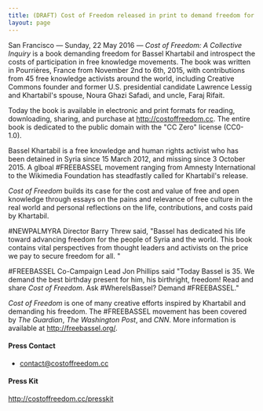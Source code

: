 ```yaml
---
title: (DRAFT) Cost of Freedom released in print to demand freedom for Bassel Khartabil and introspect the costs of participation in free knowledge movements
layout: page
---
```


San Francisco — Sunday, 22 May 2016 — *Cost of Freedom: A Collective Inquiry* is a book demanding freedom for Bassel Khartabil and introspect the costs of participation in free knowledge movements. The book was written in Pourrières, France from November 2nd to 6th, 2015, with contributions from 45 free knowledge activists around the world, including Creative Commons founder and former U.S. presidential candidate Lawrence Lessig and Khartabil's spouse, Noura Ghazi Safadi, and uncle, Faraj Rifait.

Today the book is available in electronic and print formats for reading, downloading, sharing, and purchase at <http://costoffreedom.cc>. The entire book is dedicated to the public domain with the "CC Zero" license (CC0-1.0).

Bassel Khartabil is a free knowledge and human rights activist who has been detained in Syria since 15 March 2012, and missing since 3 October 2015. A glboal #FREEBASSEL movement ranging from Amnesty International to the Wikimedia Foundation has steadfastly called for Khartabil's release.

*Cost of Freedom* builds its case for the cost and value of free and open knowledge through essays on the pains and relevance of free culture in the real world and personal reflections on the life, contributions, and costs paid by Khartabil.

&#35;NEWPALMYRA Director Barry Threw said, "Bassel has dedicated his life toward advancing freedom for the people of Syria and the world. This book contains vital perspectives from thought leaders and activists on the price we pay to secure freedom for all. "

&#35;FREEBASSEL Co-Campaign Lead Jon Phillips said "Today Bassel is 35. We demand the best birthday present for him, his birthright, freedom! Read and share *Cost of Freedom*. Ask #WhereIsBassel? Demand #FREEBASSEL."

*Cost of Freedom* is one of many creative efforts inspired by Khartabil and demanding his freedom. The #FREEBASSEL movement has been covered by *The Guardian*, *The Washington Post*, and *CNN*. More information is available at <http://freebassel.org/>.

#### Press Contact

- contact@costoffreedom.cc

#### Press Kit

<http://costoffreedom.cc/presskit>
